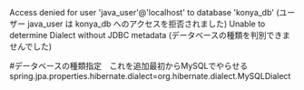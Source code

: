 Access denied for user 'java_user'@'localhost' to database 'konya_db'
(ユーザー java_user は konya_db へのアクセスを拒否されました)
Unable to determine Dialect without JDBC metadata
(データベースの種類を判別できませんでした)

#データベースの種類指定　これを追加最初からMySQLでやらせる
spring.jpa.properties.hibernate.dialect=org.hibernate.dialect.MySQLDialect